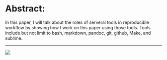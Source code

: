 # Abstract:
In this paper, I will talk about the roles of serveral tools in reproducible workflow by showing how I work on this paper using those tools. Tools include but not limit to bash, markdown, pandoc, git, github, Make, and sublime.

*** 



![](https://raw.githubusercontent.com/ucb-stat159/stat159-fall-2016/master/projects/proj01/images/git-logo.png)


